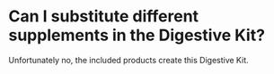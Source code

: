 # Can I substitute different supplements in the Digestive Kit?

Unfortunately no, the included products create this Digestive Kit.